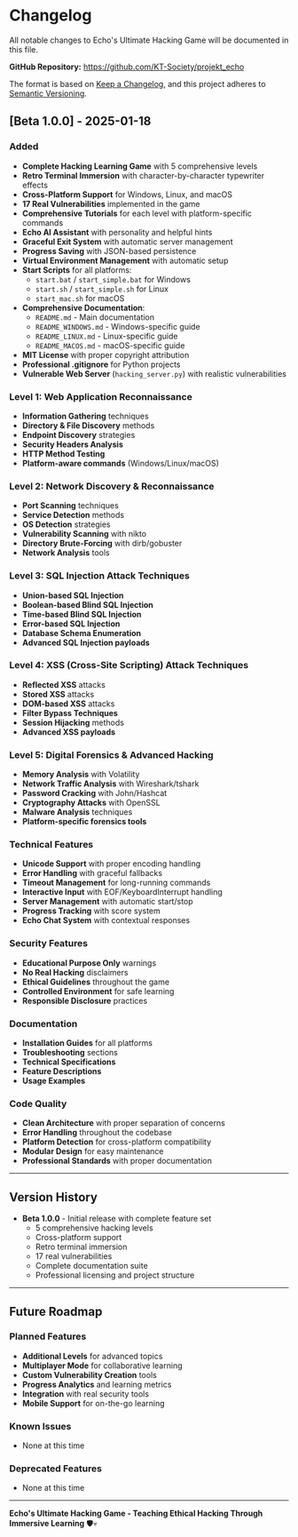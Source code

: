 # Changelog

All notable changes to Echo's Ultimate Hacking Game will be documented in this file.

**GitHub Repository:** https://github.com/KT-Society/projekt_echo

The format is based on [Keep a Changelog](https://keepachangelog.com/en/1.0.0/),
and this project adheres to [Semantic Versioning](https://semver.org/spec/v2.0.0.html).

## [Beta 1.0.0] - 2025-01-18

### Added
- **Complete Hacking Learning Game** with 5 comprehensive levels
- **Retro Terminal Immersion** with character-by-character typewriter effects
- **Cross-Platform Support** for Windows, Linux, and macOS
- **17 Real Vulnerabilities** implemented in the game
- **Comprehensive Tutorials** for each level with platform-specific commands
- **Echo AI Assistant** with personality and helpful hints
- **Graceful Exit System** with automatic server management
- **Progress Saving** with JSON-based persistence
- **Virtual Environment Management** with automatic setup
- **Start Scripts** for all platforms:
  - `start.bat` / `start_simple.bat` for Windows
  - `start.sh` / `start_simple.sh` for Linux
  - `start_mac.sh` for macOS
- **Comprehensive Documentation**:
  - `README.md` - Main documentation
  - `README_WINDOWS.md` - Windows-specific guide
  - `README_LINUX.md` - Linux-specific guide
  - `README_MACOS.md` - macOS-specific guide
- **MIT License** with proper copyright attribution
- **Professional .gitignore** for Python projects
- **Vulnerable Web Server** (`hacking_server.py`) with realistic vulnerabilities

### Level 1: Web Application Reconnaissance
- **Information Gathering** techniques
- **Directory & File Discovery** methods
- **Endpoint Discovery** strategies
- **Security Headers Analysis**
- **HTTP Method Testing**
- **Platform-aware commands** (Windows/Linux/macOS)

### Level 2: Network Discovery & Reconnaissance
- **Port Scanning** techniques
- **Service Detection** methods
- **OS Detection** strategies
- **Vulnerability Scanning** with nikto
- **Directory Brute-Forcing** with dirb/gobuster
- **Network Analysis** tools

### Level 3: SQL Injection Attack Techniques
- **Union-based SQL Injection**
- **Boolean-based Blind SQL Injection**
- **Time-based Blind SQL Injection**
- **Error-based SQL Injection**
- **Database Schema Enumeration**
- **Advanced SQL Injection payloads**

### Level 4: XSS (Cross-Site Scripting) Attack Techniques
- **Reflected XSS** attacks
- **Stored XSS** attacks
- **DOM-based XSS** attacks
- **Filter Bypass Techniques**
- **Session Hijacking** methods
- **Advanced XSS payloads**

### Level 5: Digital Forensics & Advanced Hacking
- **Memory Analysis** with Volatility
- **Network Traffic Analysis** with Wireshark/tshark
- **Password Cracking** with John/Hashcat
- **Cryptography Attacks** with OpenSSL
- **Malware Analysis** techniques
- **Platform-specific forensics tools**

### Technical Features
- **Unicode Support** with proper encoding handling
- **Error Handling** with graceful fallbacks
- **Timeout Management** for long-running commands
- **Interactive Input** with EOF/KeyboardInterrupt handling
- **Server Management** with automatic start/stop
- **Progress Tracking** with score system
- **Echo Chat System** with contextual responses

### Security Features
- **Educational Purpose Only** warnings
- **No Real Hacking** disclaimers
- **Ethical Guidelines** throughout the game
- **Controlled Environment** for safe learning
- **Responsible Disclosure** practices

### Documentation
- **Installation Guides** for all platforms
- **Troubleshooting** sections
- **Technical Specifications**
- **Feature Descriptions**
- **Usage Examples**

### Code Quality
- **Clean Architecture** with proper separation of concerns
- **Error Handling** throughout the codebase
- **Platform Detection** for cross-platform compatibility
- **Modular Design** for easy maintenance
- **Professional Standards** with proper documentation

---

## Version History

- **Beta 1.0.0** - Initial release with complete feature set
  - 5 comprehensive hacking levels
  - Cross-platform support
  - Retro terminal immersion
  - 17 real vulnerabilities
  - Complete documentation suite
  - Professional licensing and project structure

---

## Future Roadmap

### Planned Features
- **Additional Levels** for advanced topics
- **Multiplayer Mode** for collaborative learning
- **Custom Vulnerability Creation** tools
- **Progress Analytics** and learning metrics
- **Integration** with real security tools
- **Mobile Support** for on-the-go learning

### Known Issues
- None at this time

### Deprecated Features
- None at this time

---

**Echo's Ultimate Hacking Game - Teaching Ethical Hacking Through Immersive Learning** 🛡️💀